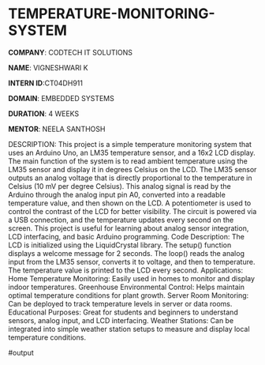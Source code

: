 # TEMPERATURE-MONITORING-SYSTEM

**COMPANY**: CODTECH IT SOLUTIONS

**NAME**: VIGNESHWARI K

**INTERN ID**:CT04DH911

**DOMAIN**: EMBEDDED SYSTEMS

**DURATION**: 4 WEEKS

**MENTOR**: NEELA SANTHOSH

DESCRIPTION:
This project is a simple temperature monitoring system that uses an Arduino Uno, an LM35 temperature sensor, and a 16x2 LCD display. The main function of the system is to read ambient temperature using the LM35 sensor and display it in degrees Celsius on the LCD. The LM35 sensor outputs an analog voltage that is directly proportional to the temperature in Celsius (10 mV per degree Celsius). This analog signal is read by the Arduino through the analog input pin A0, converted into a readable temperature value, and then shown on the LCD. A potentiometer is used to control the contrast of the LCD for better visibility. The circuit is powered via a USB connection, and the temperature updates every second on the screen. This project is useful for learning about analog sensor integration, LCD interfacing, and basic Arduino programming.
Code Description:
The LCD is initialized using the LiquidCrystal library.
The setup() function displays a welcome message for 2 seconds.
The loop() reads the analog input from the LM35 sensor, converts it to voltage, and then to temperature.
The temperature value is printed to the LCD every second.
Applications:
Home Temperature Monitoring:
Easily used in homes to monitor and display indoor temperatures.
Greenhouse Environmental Control:
Helps maintain optimal temperature conditions for plant growth.
Server Room Monitoring:
Can be deployed to track temperature levels in server or data rooms.
Educational Purposes:
Great for students and beginners to understand sensors, analog input, and LCD interfacing.
Weather Stations:
Can be integrated into simple weather station setups to measure and display local temperature conditions.

#output
